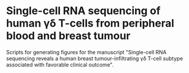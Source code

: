 # Single-cell RNA sequencing of human γδ T-cells from peripheral blood and breast tumour 

Scripts for generating figures for the manuscript "Single-cell RNA sequencing reveals a human breast tumour-infiltrating γδ T-cell subtype associated with favorable clinical outcome".
